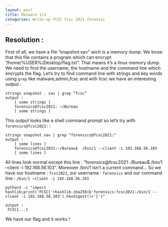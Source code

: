 ```yaml
---
layout: post
title: Malware 1/3
categories: Write-up FCSC fcsc 2021 forensic
---
```

## Resolution :
First of all, we have a file ”snapshot.sav” wich is a memory dump. We know that this file contains a program which can encrypt ”/home/%USER%/Desktop/flag.txt". That means it’s a linux memory dump. We need to find the username, the hostname and the command line which encrypts the flag. Let’s try to find command line with strings and key words using `grep` like malware,admin,fcsc and with fcsc we have an interesting output :
```
strings snapshot . sav | grep ”fcsc”
output :
    [ some strings ]
    forensics@fcsc2021: ~/Bureau
    [ some strings ]
```
This output looks like a shell command prompt so let’s try with `forensics@fcsc2021:` :
```
strings snapshot.sav | grep "forensics@fcsc2021:"
output :
    [ some lines ]
    forensics@fcsc2021:~/Bureau$  /bin/1 --client -i 192.168.56.103
    [ some lines ]
```
All lines look normal except this line : ”forensics@fcsc2021: /Bureau$ /bin/1 –client -i 192.168.56.103”.
Moreover /bin/1 isn’t a current command...
So we have our hostname : `fcsc2021`, our username : `forensics` and our command line : `/bin/1 –client -i 192.168.56.103`
```
python3 -c "import hashlib;print('FCSC{'+hashlib.sha256(b'forensics:fcsc2021:/bin/1 --client -i 192.168.56.103').hexdigest()+'}')"

output :
 FCSC{...}
```
We have our flag and it works !